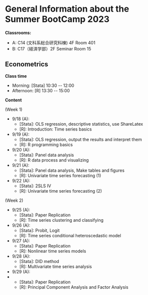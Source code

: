 # General Information about the Summer BootCamp 2023

**Classrooms:**
* A: C14 (文科系総合研究科棟) 4F Room 401
* B: C17（経済学部）2F Seminar Room 15

## Econometrics

**Class time**

* Morning: [Stata] 10:30 -- 12:00
* Afternoon: [R] 13:30 -- 15:00

**Content**

(Week 1)

* 9/18 (A):
  - [Stata]: OLS regression, descriptive statistics, use ShareLatex
  - [R]: Introduction: Time series basics
* 9/19 (A):
  - [Stata]: OLS regression, output the results and interpret them
  - [R]: R programming basics
* 9/20 (A):
  - [Stata]: Panel data analysis
  - [R]: R data process and visualizing
* 9/21 (A):
  - [Stata]: Panel data analysis, Make tables and figures
  - [R]: Univariate time series forecasting (1)
* 9/22 (A):
  - [Stata]: 2SLS IV
  - [R]: Univariate time series forecasting (2)

(Week 2)

* 9/25 (A):
  - [Stata]: Paper Replication
  - [R]: Time series clustering and classifying
* 9/26 (A):
  - [Stata]: Probit, Logit
  - [R]: Time series conditional heteroscedastic model
* 9/27 (A):
  - [Stata]: Paper Replication
  - [R]: Nonlinear time series models
* 9/28 (A):
  - [Stata]: DID method
  - [R]: Multivariate time series analysis
* 9/29 (A):
* - [Stata]: Paper Replication
  - [R]: Principal Component Analysis and Factor Analysis
